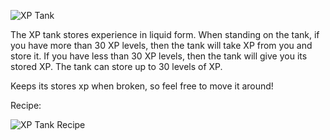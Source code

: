 ![XP Tank](https://i.imgur.com/rEvNOoM.png?1)

The XP tank stores experience in liquid form. When standing on the tank, if you have more than 30 XP levels, then the tank will take XP from you and store it. If you have less than 30 XP levels, then the tank will give you its stored XP. The tank can store up to 30 levels of XP.

Keeps its stores xp when broken, so feel free to move it around!

Recipe:

![XP Tank Recipe](https://i.imgur.com/rXyq9rl.png?1)